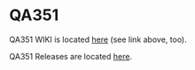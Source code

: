 # QA351 
   
QA351 WIKI is located [here](https://github.com/QuantAsylum/QA351/wiki/QA351) (see link above, too).

QA351 Releases are located [here](https://github.com/QuantAsylum/QA351/releases).
